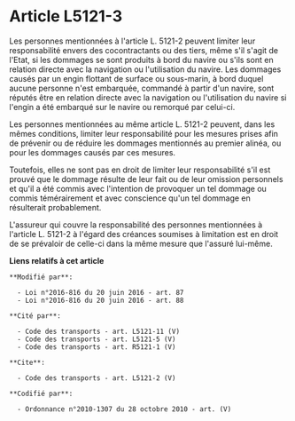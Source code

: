 # Article L5121-3

Les personnes mentionnées à l'article L. 5121-2 peuvent limiter leur responsabilité envers des cocontractants ou des tiers,
même s'il s'agit de l'Etat, si les dommages se sont produits à bord du navire ou s'ils sont en relation directe avec la
navigation ou l'utilisation du navire. Les dommages causés par un engin flottant de surface ou sous-marin, à bord duquel
aucune personne n'est embarquée, commandé à partir d'un navire, sont réputés être en relation directe avec la navigation ou
l'utilisation du navire si l'engin a été embarqué sur le navire ou remorqué par celui-ci. 

Les personnes mentionnées au même article L. 5121-2 peuvent, dans les mêmes conditions, limiter leur responsabilité pour les
mesures prises afin de prévenir ou de réduire les dommages mentionnés au premier alinéa, ou pour les dommages causés par ces
mesures.

Toutefois, elles ne sont pas en droit de limiter leur responsabilité s'il est prouvé que le dommage résulte de leur fait ou
de leur omission personnels et qu'il a été commis avec l'intention de provoquer un tel dommage ou commis témérairement et
avec conscience qu'un tel dommage en résulterait probablement.

L'assureur qui couvre la responsabilité des personnes mentionnées à l'article L. 5121-2 à l'égard des créances soumises à
limitation est en droit de se prévaloir de celle-ci dans la même mesure que l'assuré lui-même.

**Liens relatifs à cet article**

	**Modifié par**:

	  - Loi n°2016-816 du 20 juin 2016 - art. 87
	  - Loi n°2016-816 du 20 juin 2016 - art. 88

	**Cité par**:

	  - Code des transports - art. L5121-11 (V)
	  - Code des transports - art. L5121-5 (V)
	  - Code des transports - art. R5121-1 (V)

	**Cite**:

	  - Code des transports - art. L5121-2 (V)

	**Codifié par**:

	  - Ordonnance n°2010-1307 du 28 octobre 2010 - art. (V)
